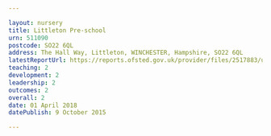 ```yaml
---

layout: nursery
title: Littleton Pre-school
urn: 511090
postcode: SO22 6QL
address: The Hall Way, Littleton, WINCHESTER, Hampshire, SO22 6QL
latestReportUrl: https://reports.ofsted.gov.uk/provider/files/2517883/urn/511090.pdf
teaching: 2
development: 2
leadership: 2
outcomes: 2
overall: 2
date: 01 April 2018 
datePublish: 9 October 2015

---
```

